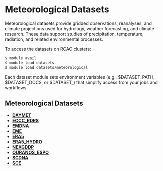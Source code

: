 # Meteorological Datasets

Meteorological datasets provide gridded observations, reanalyses, and climate projections used for hydrology, weather forecasting, and climate research. These data support studies of precipitation, temperature, radiation, and related environmental processes.

To access the datasets on RCAC clusters:
```bash
$ module avail
$ module load datasets
$ module load datasets/meteorological
```

Each dataset module sets environment variables (e.g., $DATASET_PATH, $DATASET_DOCS, or $DATASET_<NAME>) that simplify access from your jobs and workflows.

## Meteorological Datasets

* [**DAYMET**](meteorological/DAYMET.md)
* [**ECCC_RDRS**](meteorological/ECCC_RDRS.md)
* [**EMDNA**](meteorological/EMDNA.md)
* [**EME**](meteorological/EME.md)
* [**ERA5**](meteorological/ERA5.md)
* [**ERA5_HYDRO**](meteorological/ERA5_HYDRO.md)
* [**NEXGDDP**](meteorological/NEXGDDP.md)
* [**OURANOS_ESPO**](meteorological/OURANOS_ESPO.md)
* [**SCDNA**](meteorological/SCDNA.md)
* [**SCE**](meteorological/SCE.md)
